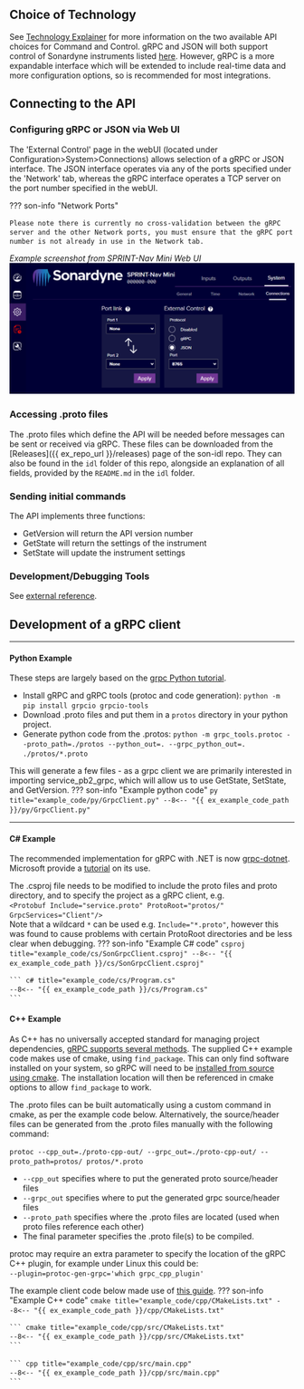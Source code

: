 ## Choice of Technology
See [Technology Explainer](technology-explainer.md) for more information on the two available API choices for Command and Control. gRPC and JSON will both support control of Sonardyne instruments listed [here](index.md). However, gRPC is a more expandable interface which will be extended to include real-time data and more configuration options, so is recommended for most integrations. 

## Connecting to the API

### Configuring gRPC or JSON via Web UI

The 'External Control' page in the webUI (located under Configuration>System>Connections) allows selection of a gRPC or JSON interface. The JSON interface operates via any of the ports specified under the 'Network' tab, whereas the gRPC interface operates a TCP server on the port number specified in the webUI.

??? son-info "Network Ports"

    Please note there is currently no cross-validation between the gRPC server and the other Network ports, you must ensure that the gRPC port number is not already in use in the Network tab.

*Example screenshot from SPRINT-Nav Mini Web UI*
![](./assets/Images/M2M/webui_externalcontrol.png)

### Accessing .proto files

The .proto files which define the API will be needed before messages can be sent or received via gRPC. These files can be downloaded from the [Releases]({{ ex_repo_url }}/releases) page of the son-idl repo. They can also be found in the `idl` folder of this repo, alongside an explanation of all fields, provided by the `README.md` in the `idl` folder.


### Sending initial commands

The API implements three functions:

- GetVersion will return the API version number
- GetState will return the settings of the instrument
- SetState will update the instrument settings

### Development/Debugging Tools

See [external reference](external_reference.md).

## Development of a gRPC client
---
#### Python Example
These steps are largely based on the [grpc Python tutorial](https://grpc.io/docs/languages/python/basics/).

- Install gRPC and gRPC tools (protoc and code generation): `python -m pip install grpcio grpcio-tools`
- Download .proto files and put them in a `protos` directory in your python project.
- Generate python code from the .protos: `python -m grpc_tools.protoc --proto_path=./protos --python_out=. --grpc_python_out=.  ./protos/*.proto`

This will generate a few files - as a grpc client we are primarily interested in importing service_pb2_grpc, which will allow us to use GetState, SetState, and GetVersion.
??? son-info "Example python code"
    ``` py title="example_code/py/GrpcClient.py"
    --8<-- "{{ ex_example_code_path }}/py/GrpcClient.py"
    ```

---
#### C\# Example

The recommended implementation for gRPC with .NET is now [grpc-dotnet](https://github.com/grpc/grpc-dotnet). Microsoft provide a [tutorial](https://learn.microsoft.com/en-gb/aspnet/core/tutorials/grpc/grpc-start) on its use.

The .csproj file needs to be modified to include the proto files and proto directory,  and to specify the project as a gRPC client, e.g.  
`<Protobuf Include="service.proto" ProtoRoot="protos/" GrpcServices="Client"/>`  
Note that a wildcard `*` can be used e.g. `Include="*.proto"`, however this was found to cause problems with certain ProtoRoot directories and be less clear when debugging.
??? son-info "Example C# code"
    ``` csproj title="example_code/cs/SonGrpcClient.csproj"
    --8<-- "{{ ex_example_code_path }}/cs/SonGrpcClient.csproj"
    ```

    ``` c# title="example_code/cs/Program.cs"
    --8<-- "{{ ex_example_code_path }}/cs/Program.cs"
    ```

#### C++ Example

As C++ has no universally accepted standard for managing project dependencies, [gRPC supports several methods](https://github.com/grpc/grpc/tree/master/src/cpp#to-start-using-grpc-c).
The supplied C++ example code makes use of cmake, using `find_package`. This can only find software installed on your system, so gRPC will need to be [installed from source using cmake](https://github.com/grpc/grpc/blob/master/BUILDING.md). The installation location will then be referenced in cmake options to allow `find_package` to work.

The .proto files can be built automatically using a custom command in cmake, as per the example code below. Alternatively, the source/header files can be generated from the .proto files manually with the following command:

`protoc --cpp_out=./proto-cpp-out/ --grpc_out=./proto-cpp-out/ --proto_path=protos/ protos/*.proto`

- `--cpp_out` specifies where to put the generated proto source/header files
- `--grpc_out` specifies where to put the generated grpc source/header files
- `--proto_path` specifies where the .proto files are located (used when proto files reference each other)
- The final parameter specifies the .proto file(s) to be compiled.

protoc may require an extra parameter to specify the location of the gRPC C++ plugin, for example under Linux this could be:  
`--plugin=protoc-gen-grpc='which grpc_cpp_plugin' `

The example client code below made use of [this guide](https://grpc.io/docs/languages/cpp/basics/#client).
??? son-info "Example C++ code"
    ``` cmake title="example_code/cpp/CMakeLists.txt"
    --8<-- "{{ ex_example_code_path }}/cpp/CMakeLists.txt"
    ```

    ``` cmake title="example_code/cpp/src/CMakeLists.txt"
    --8<-- "{{ ex_example_code_path }}/cpp/src/CMakeLists.txt"
    ```

    ``` cpp title="example_code/cpp/src/main.cpp"
    --8<-- "{{ ex_example_code_path }}/cpp/src/main.cpp"
    ```
